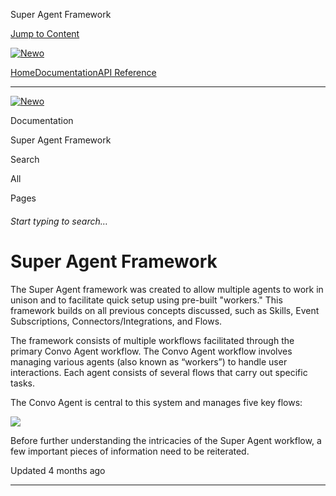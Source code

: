 Super Agent Framework

[Jump to Content](#content)

[![Newo](https://files.readme.io/895bdeef8322f081f6d0f4507a17e414930dfddfddf1de452f458dc00698ca84-small-svgviewer-png-output_9.png)](/)

[Home](/)[Documentation](index.md)[API Reference](/reference)

* * *

[![Newo](https://files.readme.io/895bdeef8322f081f6d0f4507a17e414930dfddfddf1de452f458dc00698ca84-small-svgviewer-png-output_9.png)](/)

Documentation

Super Agent Framework

Search

All

Pages

###### Start typing to search…

# Super Agent Framework

The Super Agent framework was created to allow multiple agents to work in unison and to facilitate quick setup using pre-built "workers." This framework builds on all previous concepts discussed, such as Skills, Event Subscriptions, Connectors/Integrations, and Flows.

The framework consists of multiple workflows facilitated through the primary Convo Agent workflow. The Convo Agent workflow involves managing various agents (also known as “workers”) to handle user interactions. Each agent consists of several flows that carry out specific tasks.

The Convo Agent is central to this system and manages five key flows:

![](https://files.readme.io/3713c88-Group_11.png)

Before further understanding the intricacies of the Super Agent workflow, a few important pieces of information need to be reiterated.

Updated 4 months ago

* * *
